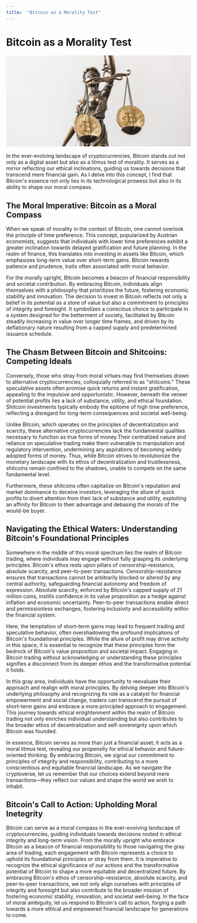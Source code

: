 ```yaml
---
title:  "Bitcoin as a Morality Test"
---
```


# Bitcoin as a Morality Test

![Bitcoin Justice](/assets/JusticeStatueBitcoin.webp)

In the ever-evolving landscape of cryptocurrencies, Bitcoin stands out not only as a digital asset but also as a litmus test of morality. It serves as a mirror reflecting our ethical inclinations, guiding us towards decisions that transcend mere financial gain. As I delve into this concept, I find that Bitcoin's essence not only lies in its technological prowess but also in its ability to shape our moral compass.

## The Moral Imperative: Bitcoin as a Moral Compass

When we speak of morality in the context of Bitcoin, one cannot overlook the principle of time preference. This concept, popularized by Austrian economists, suggests that individuals with lower time preferences exhibit a greater inclination towards delayed gratification and future planning. In the realm of finance, this translates into investing in assets like Bitcoin, which emphasizes long-term value over short-term gains. Bitcoin rewards patience and prudence, traits often associated with moral behavior.

For the morally upright, Bitcoin becomes a beacon of financial responsibility and societal contribution. By embracing Bitcoin, individuals align themselves with a philosophy that prioritizes the future, fostering economic stability and innovation. The decision to invest in Bitcoin reflects not only a belief in its potential as a store of value but also a commitment to principles of integrity and foresight. It symbolizes a conscious choice to participate in a system designed for the betterment of society, facilitated by Bitcoin steadily increasing in value over longer time frames, and driven by its deflationary nature resulting from a capped supply and predetermined issuance schedule.

## The Chasm Between Bitcoin and Shitcoins: Competing Ideals 

Conversely, those who stray from moral virtues may find themselves drawn to alternative cryptocurrencies, colloquially referred to as "shitcoins." These speculative assets often promise quick returns and instant gratification, appealing to the impulsive and opportunistic. However, beneath the veneer of potential profits lies a lack of substance, utility, and ethical foundation. Shitcoin investments typically embody the epitome of high time preference, reflecting a disregard for long-term consequences and societal well-being. 

Unlike Bitcoin, which operates on the principles of decentralization and scarcity, these alternative cryptocurrencies lack the fundamental qualities necessary to function as true forms of money.Their centralized nature and reliance on speculative trading make them vulnerable to manipulation and regulatory intervention, undermining any aspirations of becoming widely adopted forms of money. Thus, while Bitcoin strives to revolutionize the monetary landscape with its ethos of decentralization and trustlessness, shitcoins remain confined to the shadows, unable to compete on the same fundamental level.

Furthermore, these shitcoins often capitalize on Bitcoin's reputation and market dominance to deceive investors, leveraging the allure of quick profits to divert attention from their lack of substance and utility, exploiting an affinity for Bitcoin to their advantage and debasing the morals of the would-be buyer.

## Navigating the Ethical Waters: Understanding Bitcoin's Foundational Principles

Somewhere in the middle of this moral spectrum lies the realm of Bitcoin trading, where individuals may engage without fully grasping its underlying principles. Bitcoin's ethos rests upon pillars of censorship-resistance, absolute scarcity, and peer-to-peer transactions. Censorship-resistance ensures that transactions cannot be arbitrarily blocked or altered by any central authority, safeguarding financial autonomy and freedom of expression. Absolute scarcity, enforced by Bitcoin's capped supply of 21 million coins, instills confidence in its value proposition as a hedge against inflation and economic uncertainty. Peer-to-peer transactions enable direct and permissionless exchanges, fostering inclusivity and accessibility within the financial system.

Here, the temptation of short-term gains may lead to frequent trading and speculative behavior, often overshadowing the profound implications of Bitcoin's foundational principles. While the allure of profit may drive activity in this space, it is essential to recognize that these principles form the bedrock of Bitcoin's value proposition and societal impact. Engaging in Bitcoin trading without acknowledging or understanding these principles signifies a disconnect from its deeper ethos and the transformative potential it holds.

In this gray area, individuals have the opportunity to reevaluate their approach and realign with moral principles. By delving deeper into Bitcoin's underlying philosophy and recognizing its role as a catalyst for financial empowerment and social change, traders can transcend the pursuit of short-term gains and embrace a more principled approach to engagement. This journey towards ethical enlightenment within the realm of Bitcoin trading not only enriches individual understanding but also contributes to the broader ethos of decentralization and self-sovereignty upon which Bitcoin was founded.

In essence, Bitcoin serves as more than just a financial asset; it acts as a moral litmus test, revealing our propensity for ethical behavior and future-oriented thinking. By embracing Bitcoin, we signal our commitment to principles of integrity and responsibility, contributing to a more conscientious and equitable financial landscape. As we navigate the cryptoverse, let us remember that our choices extend beyond mere transactions—they reflect our values and shape the world we wish to inhabit.

## Bitcoin's Call to Action: Upholding Moral Inetegrity

Bitcoin can serve as a moral compass in the ever-evolving landscape of cryptocurrencies, guiding individuals towards decisions rooted in ethical integrity and long-term vision. From the morally upright who embrace Bitcoin as a beacon of financial responsibility to those navigating the gray area of trading, each engagement with Bitcoin represents a choice to uphold its foundational principles or stray from them. It is imperative to recognize the ethical significance of our actions and the transformative potential of Bitcoin to shape a more equitable and decentralized future. By embracing Bitcoin's ethos of censorship-resistance, absolute scarcity, and peer-to-peer transactions, we not only align ourselves with principles of integrity and foresight but also contribute to the broader mission of fostering economic stability, innovation, and societal well-being. In the face of moral ambiguity, let us respond to Bitcoin's call to action, forging a path towards a more ethical and empowered financial landscape for generations to come.





